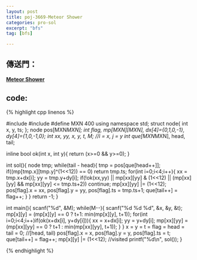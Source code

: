 ```yaml
---
layout: post
title: poj-3669-Meteor Shower
categories: pro-sol
excerpt: "bfs"
tag: [bfs]

---
```


## 傳送門：

#### [Meteor Shower](http://poj.org/problem?id=3669)

## code:

{% highlight cpp linenos %}

#include <cstdio>
#include <algorithm>
#define MXN 400
using namespace std;
struct node{
  int x, y, ts;
};
node pos[MXN*MXN];
int flag, mp[MXN][MXN], dx[4]={0,1,0,-1}, dy[4]={1,0,-1,0};
int xx, yy, x, y, t, M;  //i = x, j = y
int que[MXN*MXN], head, tail;

inline bool ok(int x, int y){
  return (x>=0 && y>=0);
}

int sol(){
  node tmp;
  while(tail - head){
    tmp = pos[que[head++]];
    if((mp[tmp.x][tmp.y]^(1<<12)) == 0)
      return tmp.ts;
    for(int i=0;i<4;i++){
      xx = tmp.x+dx[i];
      yy = tmp.y+dy[i];
      if(!ok(xx,yy) || mp[xx][yy] & (1<<12) || (mp[xx][yy] && mp[xx][yy] <= tmp.ts+2))
        continue;
      mp[xx][yy] |= (1<<12);
      pos[flag].x = xx, pos[flag].y = yy, pos[flag].ts = tmp.ts+1;
      que[tail++] = flag++;
    }
  }
  return -1;
}

int main(){
  scanf("%d", &M);
  while(M--){
    scanf("%d %d %d", &x, &y, &t);
    mp[x][y] = (mp[x][y] == 0 ? t+1: min(mp[x][y], t+1));
    for(int i=0;i<4;i++)if(ok(x+dx[i], y+dy[i])){
      xx = x+dx[i];
      yy = y+dy[i];
      mp[xx][yy] = (mp[xx][yy] == 0 ? t+1 : min(mp[xx][yy], t+1));
    }
  }
  x = y = t = flag = head = tail = 0; //[head, tail)
  pos[flag].x = x, pos[flag].y = y, pos[flag].ts = t;
  que[tail++] = flag++;
  mp[x][y] |= (1<<12);  //visited
  printf("%d\n", sol());
}


{% endhighlight %}
